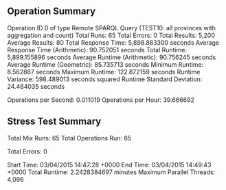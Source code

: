 Operation Summary
-----------------

Operation ID 0 of type Remote SPARQL Query (TEST10: all provinces with aggregation and count)
Total Runs: 65
Total Errors: 0
Total Results: 5,200
Average Results: 80
Total Response Time: 5,898.883300 seconds
Average Response Time (Arithmetic): 90.752051 seconds
Total Runtime: 5,899.155896 seconds
Average Runtime (Arithmetic): 90.756245 seconds
Average Runtime (Geometric): 85.735713 seconds
Minimum Runtime: 8.562887 seconds
Maximum Runtime: 122.872159 seconds
Runtime Variance: 598.489013 seconds squared
Runtime Standard Deviation: 24.464035 seconds

Operations per Second: 0.011019
Operations per Hour: 39.666692

Stress Test Summary
-----------------

Total Mix Runs: 65
Total Operations Run: 65

Total Errors: 0

Start Time: 03/04/2015 14:47:28 +0000
End Time: 03/04/2015 14:49:43 +0000
Total Runtime: 2.2428384697 minutes
Maximum Parallel Threads: 4,096

